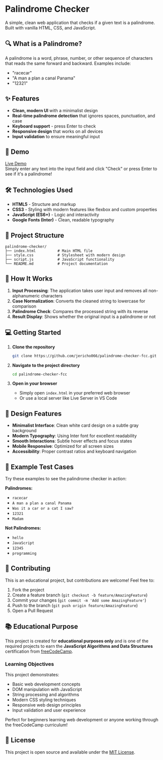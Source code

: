 # Palindrome Checker

A simple, clean web application that checks if a given text is a palindrome. Built with vanilla HTML, CSS, and JavaScript.

## 🔍 What is a Palindrome?

A palindrome is a word, phrase, number, or other sequence of characters that reads the same forward and backward. Examples include:
- "racecar"
- "A man a plan a canal Panama"
- "12321"

## ✨ Features

- **Clean, modern UI** with a minimalist design
- **Real-time palindrome detection** that ignores spaces, punctuation, and case
- **Keyboard support** - press Enter to check
- **Responsive design** that works on all devices
- **Input validation** to ensure meaningful input

## 🚀 Demo
[Live Demo](https://jericho066.github.io/palindrome-checker-fcc/) <br>
Simply enter any text into the input field and click "Check" or press Enter to see if it's a palindrome!

## 🛠️ Technologies Used

- **HTML5** - Structure and markup
- **CSS3** - Styling with modern features like flexbox and custom properties
- **JavaScript (ES6+)** - Logic and interactivity
- **Google Fonts (Inter)** - Clean, readable typography

## 📁 Project Structure

```
palindrome-checker/
├── index.html          # Main HTML file
├── style.css           # Stylesheet with modern design
├── script.js           # JavaScript functionality
└── README.md           # Project documentation
```

## 🎯 How It Works

1. **Input Processing**: The application takes user input and removes all non-alphanumeric characters
2. **Case Normalization**: Converts the cleaned string to lowercase for comparison
3. **Palindrome Check**: Compares the processed string with its reverse
4. **Result Display**: Shows whether the original input is a palindrome or not

## 💻 Getting Started

1. **Clone the repository**
   ```bash
   git clone https://github.com/jericho066/palindrome-checker-fcc.git
   ```

2. **Navigate to the project directory**
   ```bash
   cd palindrome-checker-fcc
   ```

3. **Open in your browser**
   - Simply open `index.html` in your preferred web browser
   - Or use a local server like Live Server in VS Code

## 🎨 Design Features

- **Minimalist Interface**: Clean white card design on a subtle gray background
- **Modern Typography**: Using Inter font for excellent readability
- **Smooth Interactions**: Subtle hover effects and focus states
- **Mobile Responsive**: Optimized for all screen sizes
- **Accessibility**: Proper contrast ratios and keyboard navigation

## 🧪 Example Test Cases

Try these examples to see the palindrome checker in action:

**Palindromes:**
- `racecar`
- `A man a plan a canal Panama`
- `Was it a car or a cat I saw?`
- `12321`
- `Madam`

**Not Palindromes:**
- `hello`
- `JavaScript`
- `12345`
- `programming`

## 🤝 Contributing

This is an educational project, but contributions are welcome! Feel free to:

1. Fork the project
2. Create a feature branch (`git checkout -b feature/AmazingFeature`)
3. Commit your changes (`git commit -m 'Add some AmazingFeature'`)
4. Push to the branch (`git push origin feature/AmazingFeature`)
5. Open a Pull Request

## 📚 Educational Purpose

This project is created for **educational purposes only** and is one of the required projects to earn the **JavaScript Algorithms and Data Structures** certification from [freeCodeCamp](https://www.freecodecamp.org/learn/javascript-algorithms-and-data-structures-v8/).

### Learning Objectives

This project demonstrates:
- Basic web development concepts
- DOM manipulation with JavaScript
- String processing and algorithms
- Modern CSS styling techniques
- Responsive web design principles
- Input validation and user experience

Perfect for beginners learning web development or anyone working through the freeCodeCamp curriculum!

## 📄 License

This project is open source and available under the [MIT License](https://github.com/jericho066/palindrome-checker-fcc/blob/main/LICENSE).

